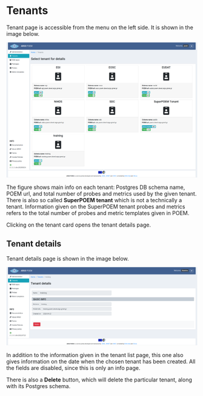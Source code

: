 # Tenants

Tenant page is accessible from the menu on the left side. It is shown in the image below. 

![SuperAdmin Tenants](figures/superadmin_tenants.png)

The figure shows main info on each tenant: Postgres DB schema name, POEM url, and total number of probes and metrics used by the given tenant. There is also so called **SuperPOEM tenant** which is not a technically a tenant. Information given on the SuperPOEM tenant probes and metrics refers to the total number of probes and metric templates given in POEM.

Clicking on the tenant card opens the tenant details page.

## Tenant details

Tenant details page is shown in the image below.

![SuperAdmin Tenants Details](figures/superadmin_tenants_details.png)


In addition to the information given in the tenant list page, this one also gives information on the date when the chosen tenant has been created. All the fields are disabled, since this is only an info page.

There is also a **Delete** button, which will delete the particular tenant, along with its Postgres schema.
